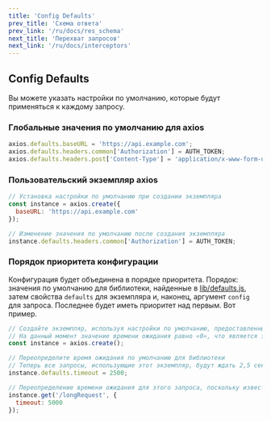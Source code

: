 ```yaml
---
title: 'Config Defaults'
prev_title: 'Схема ответа'
prev_link: '/ru/docs/res_schema'
next_title: 'Перехват запросов'
next_link: '/ru/docs/interceptors'
---
```


## Config Defaults

Вы можете указать настройки по умолчанию, которые будут применяться к каждому запросу.

### Глобальные значения по умолчанию для axios

```js
axios.defaults.baseURL = 'https://api.example.com';
axios.defaults.headers.common['Authorization'] = AUTH_TOKEN;
axios.defaults.headers.post['Content-Type'] = 'application/x-www-form-urlencoded';
```

### Пользовательский экземпляр axios

```js
// Установка настройки по умолчанию при создании экземпляра
const instance = axios.create({
  baseURL: 'https://api.example.com'
});

// Изменение значения по умолчанию после создания экземпляра
instance.defaults.headers.common['Authorization'] = AUTH_TOKEN;
```

### Порядок приоритета конфигурации

Конфигурация будет объединена в порядке приоритета. Порядок: значения по умолчанию для библиотеки, найденные в [lib/defaults.js](https://github.com/axios/axios/blob/v1.x/lib/defaults.js#L28), затем свойства `defaults` для экземпляра и, наконец, аргумент `config` для запроса. Последнее будет иметь приоритет над первым. Вот пример.

```js
// Создайте экземпляр, используя настройки по умолчанию, предоставленные библиотекой.
// На данный момент значение времени ожидания равно «0», что является значением по умолчанию для библиотеки.
const instance = axios.create();

// Переопределите время ожидания по умолчанию для библиотеки
// Теперь все запросы, использующие этот экземпляр, будут ждать 2,5 секунды до истечения времени ожидания.
instance.defaults.timeout = 2500;

// Переопределение времени ожидания для этого запроса, поскольку известно, что он занимает много времени 
instance.get('/longRequest', {
  timeout: 5000
});
```
